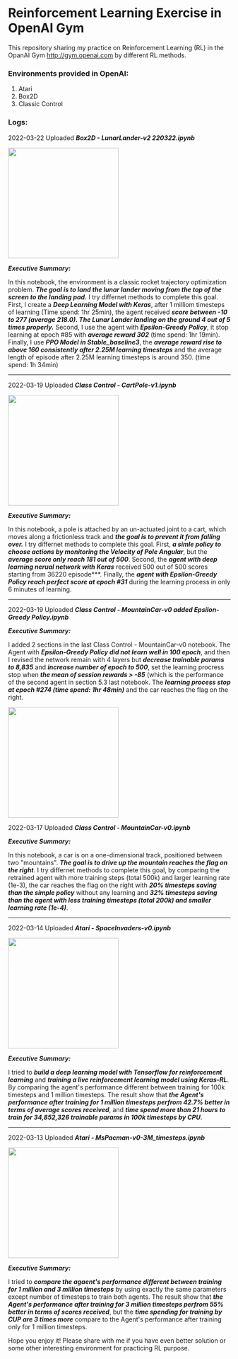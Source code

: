 # Reinforcement Learning Exercise in OpenAI Gym
This repository sharing my practice on Reinforcement Learning (RL) in the OpanAI Gym  http://gym.openai.com by different RL methods.

### Environments provided in OpenAI:
1. Atari
2. Box2D
3. Classic Control

### Logs:
2022-03-22 Uploaded ***Box2D - LunarLander-v2 220322.ipynb***

<img src='http://gym.openai.com/videos/2019-10-21--mqt8Qj1mwo/LunarLander-v2/poster.jpg' width='250px'/>

***Executive Summary:***

In this notebook, the environment is a classic rocket trajectory optimization problem. ***The goal is to land the lunar lander moving from the top of the screen to the landing pad.*** I try differnet methods to complete this goal. First, I create a ***Deep Learning Model with Keras***, after 1 milliom timesteps of learning (Time spend: 1hr 25min), the agent received ***score between -10 to 277 (average 218.0). The Lunar Lander landing on the ground 4 out of 5 times properly.*** Second, I use the agent with ***Epsilon-Greedy Policy***, it stop learning at epoch #85 with ***average reward 302*** (time spend: 1hr 19min). Finally, I use ***PPO Model in Stable_baseline3***, the ***average reward rise to above 160 consistently after 2.25M learning timesteps*** and the average length of episode after 2.25M learning timesteps is around 350. (time spend: 1h 34min)

----------------------------------------------------------------------------------------------------------

2022-03-19 Uploaded ***Class Control - CartPole-v1.ipynb***

<img src='http://gym.openai.com/videos/2019-10-21--mqt8Qj1mwo/CartPole-v1/poster.jpg' width='250px'/>

***Executive Summary:***

In this notebook, a pole is attached by an un-actuated joint to a cart, which moves along a frictionless track and ***the goal is to prevent it from falling over.*** I try differnet methods to complete this goal. First, ***a simle policy to choose actions by monitoring the Velocity of Pole Angular***, but the ***average score only reach 181 out of 500***. Second, the ***agent with deep learning nerual network with Keras*** received 500 out of 500 scores starting from 36220 episode***. Finally, the ***agent with Epsilon-Greedy Policy reach perfect score at epoch #31*** during the learning process in only 6 minutes of learning.

----------------------------------------------------------------------------------------------------------
2022-03-19 Uploaded ***Class Control - MountainCar-v0 added Epsilon-Greedy Policy.ipynb***

***Executive Summary:***

I added 2 sections in the last Class Control - MountainCar-v0 notebook. The Agent with ***Epsilon-Greedy Policy did not learn well in 100 epoch***, and then I revised the network remain with 4 layers but ***decrease trainable params to 8,835*** and ***increase number of epoch to 500***, set the learning procress stop when ***the mean of session rewards > -85*** (which is the performance of the second agent in section 5.3 last notebook. The ***learning process stop at epoch #274 (time spend: 1hr 48min)*** and the car reaches the flag on the right.

<img src='http://gym.openai.com/videos/2019-10-21--mqt8Qj1mwo/MountainCar-v0/poster.jpg' width='250px'/>

2022-03-17 Uploaded ***Class Control - MountainCar-v0.ipynb***

***Executive Summary:***

In this notebook, a car is on a one-dimensional track, positioned between two "mountains". ***The goal is to drive up the mountain reaches the flag on the right***. I try differnet methods to complete this goal, by comparing the retrained agent with more training steps (total 500k) and larger learning rate (1e-3), the car reaches the flag on the right with ***20% timesteps saving than the simple policy*** without any learning and ***32% timesteps saving than the agent with less training timesteps (total 200k) and smaller learning rate (1e-4)***.

----------------------------------------------------------------------------------------------------------
2022-03-14 Uploaded ***Atari - SpaceInvaders-v0.ipynb***

<img src='http://gym.openai.com/videos/2019-10-21--mqt8Qj1mwo/SpaceInvaders-v0/poster.jpg' width='250px'/>

***Executive Summary:***

I tried to ***build a deep learning model with Tensorflow for reinforcement learning*** and ***training a live reinforcement learning model using Keras-RL***. By comparing the agent's performance different between training for 100k timesteps and 1 million timesteps. The result show that ***the Agent's performance after training for 1 million timesteps perfrom 42.7% better in terms of average scores received***, and ***time spend more than 21 hours to train for 34,852,326 trainable params in 100k timesteps by CPU***.

----------------------------------------------------------------------------------------------------------

2022-03-13 Uploaded ***Atari - MsPacman-v0-3M_timesteps.ipynb***

<img src='http://gym.openai.com/videos/2019-10-21--mqt8Qj1mwo/MsPacman-v0/poster.jpg' width='250px'/>

***Executive Summary:***

I tried to ***compare the agaent's performance different between training for 1 million and 3 million timesteps*** by using exactly the same parameters except number of timesteps to train both agents. The result show that ***the Agent's performance after training for 3 million timesteps perfrom 55% better in terms of scores received***, but the ***time spending for training by CUP are 3 times more*** compare to the Agent's performance after training only for 1 million timesteps.  

Hope you enjoy it! Please share with me if you have even better solution or some other interesting environment for practicing RL purpose.
